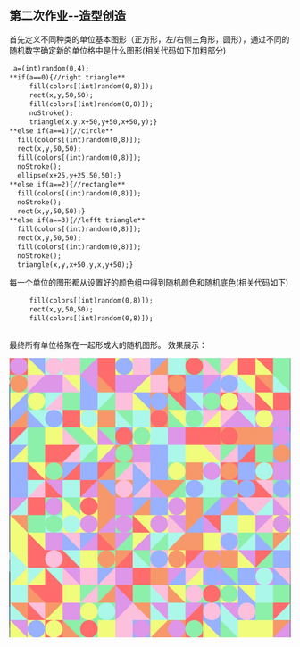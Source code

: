## 第二次作业--造型创造
首先定义不同种类的单位基本图形（正方形，左/右侧三角形，圆形），通过不同的随机数字确定新的单位格中是什么图形(相关代码如下加粗部分)
```
 a=(int)random(0,4);
**if(a==0){//right triangle**
     fill(colors[(int)random(0,8)]);
     rect(x,y,50,50);
     fill(colors[(int)random(0,8)]);
     noStroke();
     triangle(x,y,x+50,y+50,x+50,y);}
**else if(a==1){//circle**
  fill(colors[(int)random(0,8)]);
  rect(x,y,50,50);
  fill(colors[(int)random(0,8)]);
  noStroke();
  ellipse(x+25,y+25,50,50);}
**else if(a==2){//rectangle**
  fill(colors[(int)random(0,8)]);
  noStroke();
  rect(x,y,50,50);}
**else if(a==3){//lefft triangle**
  fill(colors[(int)random(0,8)]);
  rect(x,y,50,50);
  fill(colors[(int)random(0,8)]);
  noStroke();
  triangle(x,y,x+50,y,x,y+50);}
  ```
  
  
每一个单位的图形都从设置好的颜色组中得到随机颜色和随机底色(相关代码如下)
```
     fill(colors[(int)random(0,8)]);
     rect(x,y,50,50);
     fill(colors[(int)random(0,8)]);
     
 ```
     

最终所有单位格聚在一起形成大的随机图形。
效果展示：

![](https://github.com/alm-adlt/homework/blob/main/image/%E5%B1%8F%E5%B9%95%E6%88%AA%E5%9B%BE%202021-09-27%20231321.jpg)
